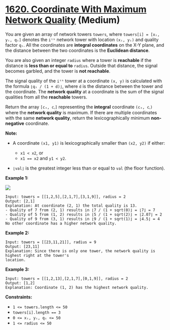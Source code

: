 # [1620. Coordinate With Maximum Network Quality][link] (Medium)

[link]: https://leetcode.com/problems/coordinate-with-maximum-network-quality/

You are given an array of network towers `towers`, where `towers[i] = [xᵢ, yᵢ, qᵢ]` denotes the
`iᵗʰ` network tower with location `(xᵢ, yᵢ)` and quality factor `qᵢ`. All the coordinates are
**integral coordinates** on the X-Y plane, and the distance between the two coordinates is the
**Euclidean distance**.

You are also given an integer `radius` where a tower is **reachable** if the distance is **less than
or equal to** `radius`. Outside that distance, the signal becomes garbled, and the tower is **not
reachable**.

The signal quality of the `iᵗʰ` tower at a coordinate `(x, y)` is calculated with the formula `⌊qᵢ /
(1 + d)⌋`, where `d` is the distance between the tower and the coordinate. The **network quality**
at a coordinate is the sum of the signal qualities from all the **reachable** towers.

Return the array  `[cₓ, cᵧ]` representing the **integral** coordinate  `(cₓ, cᵧ)` where the
**network quality** is maximum. If there are multiple coordinates with the same **network quality**,
return the lexicographically minimum **non-negative** coordinate.

**Note:**

- A coordinate `(x1, y1)` is lexicographically smaller than `(x2, y2)` if either:

  - `x1 < x2`, or
  - `x1 == x2` and `y1 < y2`.
- `⌊val⌋` is the greatest integer less than or equal to `val` (the floor function).

**Example 1:**

![](https://assets.leetcode.com/uploads/2020/09/22/untitled-diagram.png)

```
Input: towers = [[1,2,5],[2,1,7],[3,1,9]], radius = 2
Output: [2,1]
Explanation: At coordinate (2, 1) the total quality is 13.
- Quality of 7 from (2, 1) results in ⌊7 / (1 + sqrt(0)⌋ = ⌊7⌋ = 7
- Quality of 5 from (1, 2) results in ⌊5 / (1 + sqrt(2)⌋ = ⌊2.07⌋ = 2
- Quality of 9 from (3, 1) results in ⌊9 / (1 + sqrt(1)⌋ = ⌊4.5⌋ = 4
No other coordinate has a higher network quality.
```

**Example 2:**

```
Input: towers = [[23,11,21]], radius = 9
Output: [23,11]
Explanation: Since there is only one tower, the network quality is highest right at the tower's
location.
```

**Example 3:**

```
Input: towers = [[1,2,13],[2,1,7],[0,1,9]], radius = 2
Output: [1,2]
Explanation: Coordinate (1, 2) has the highest network quality.
```

**Constraints:**

- `1 <= towers.length <= 50`
- `towers[i].length == 3`
- `0 <= xᵢ, yᵢ, qᵢ <= 50`
- `1 <= radius <= 50`

